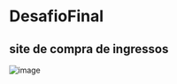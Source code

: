 # DesafioFinal

## site de compra de ingressos 

![image](https://github.com/user-attachments/assets/39a89204-9032-4ded-82ed-fef5f4371de3)

 

